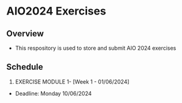 # AIO2024 Exercises

## Overview
* This respository is used to store and submit AIO 2024 exercises

## Schedule
1. EXERCISE MODULE 1- [Week 1 - 01/06/2024]
* Deadline: Monday 10/06/2024
